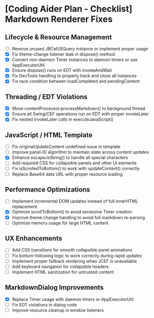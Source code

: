 # [Coding Aider Plan - Checklist] Markdown Renderer Fixes

## Lifecycle & Resource Management
- [ ] Remove unused JBCefJSQuery instance or implement proper usage
- [x] Fix theme-change listener leak in dispose() method
- [x] Convert non-daemon Timer instances to daemon timers or use AppExecutorUtil
- [x] Ensure dispose() runs on EDT with invokeAndWait
- [x] Fix DevTools handling to properly track and close all instances
- [x] Fix race condition between loadCompleted and pendingContent

## Threading / EDT Violations
- [x] Move contentProcessor.processMarkdown() to background thread
- [x] Ensure all Swing/CEF operations run on EDT with proper invokeLater
- [x] Fix nested invokeLater calls in executeJavaScript()

## JavaScript / HTML Template
- [ ] Fix originalUpdateContent undefined issue in template
- [ ] Improve panel-ID algorithm to maintain state across content updates
- [x] Enhance escapeJsString() to handle all special characters
- [ ] Add required CSS for collapsible panels and other UI elements
- [ ] Fix isScrolledToBottom() to work with updateContent() correctly
- [ ] Replace Base64 data URL with proper resource loading

## Performance Optimizations
- [ ] Implement incremental DOM updates instead of full innerHTML replacement
- [x] Optimize scrollToBottom() to avoid excessive Timer creation
- [x] Improve theme change handling to avoid full markdown re-parsing
- [ ] Optimize memory usage for large HTML content

## UX Enhancements
- [ ] Add CSS transitions for smooth collapsible panel animations
- [ ] Fix bottom-following logic to work correctly during rapid updates
- [ ] Implement proper fallback rendering when JCEF is unavailable
- [ ] Add keyboard navigation for collapsible headers
- [ ] Implement HTML sanitization for untrusted content

## MarkdownDialog Improvements
- [x] Replace Timer usage with daemon timers or AppExecutorUtil
- [ ] Fix EDT violations in dialog code
- [ ] Improve resource cleanup in window listeners
